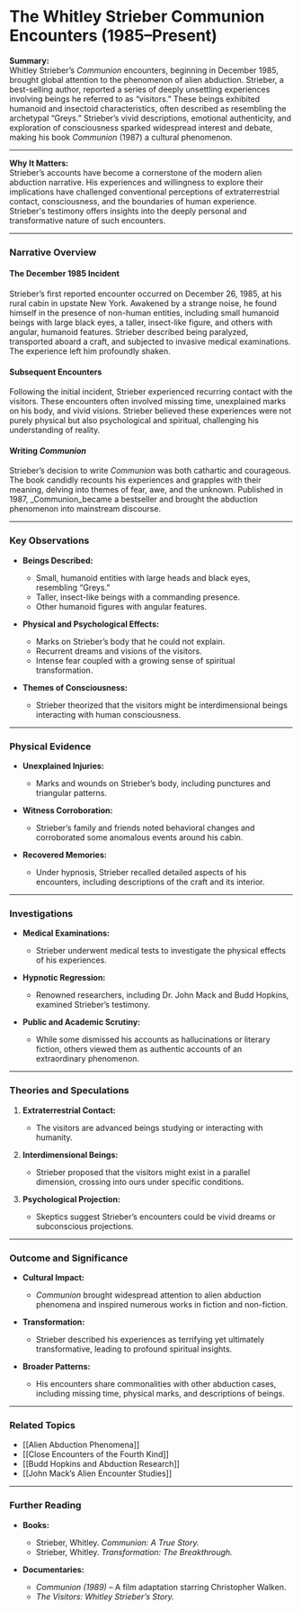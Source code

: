 # The Whitley Strieber Communion Encounters (1985–Present)

**Summary:**  
Whitley Strieber’s _Communion_ encounters, beginning in December 1985, brought global attention to the phenomenon of alien abduction. Strieber, a best-selling author, reported a series of deeply unsettling experiences involving beings he referred to as “visitors.” These beings exhibited humanoid and insectoid characteristics, often described as resembling the archetypal “Greys.” Strieber’s vivid descriptions, emotional authenticity, and exploration of consciousness sparked widespread interest and debate, making his book _Communion_ (1987) a cultural phenomenon.

---

**Why It Matters:**  
Strieber’s accounts have become a cornerstone of the modern alien abduction narrative. His experiences and willingness to explore their implications have challenged conventional perceptions of extraterrestrial contact, consciousness, and the boundaries of human experience. Strieber's testimony offers insights into the deeply personal and transformative nature of such encounters.

---

### **Narrative Overview**

#### **The December 1985 Incident**

Strieber’s first reported encounter occurred on December 26, 1985, at his rural cabin in upstate New York. Awakened by a strange noise, he found himself in the presence of non-human entities, including small humanoid beings with large black eyes, a taller, insect-like figure, and others with angular, humanoid features. Strieber described being paralyzed, transported aboard a craft, and subjected to invasive medical examinations. The experience left him profoundly shaken.

#### **Subsequent Encounters**

Following the initial incident, Strieber experienced recurring contact with the visitors. These encounters often involved missing time, unexplained marks on his body, and vivid visions. Strieber believed these experiences were not purely physical but also psychological and spiritual, challenging his understanding of reality.

#### **Writing _Communion_**

Strieber’s decision to write _Communion_ was both cathartic and courageous. The book candidly recounts his experiences and grapples with their meaning, delving into themes of fear, awe, and the unknown. Published in 1987, _Communion_became a bestseller and brought the abduction phenomenon into mainstream discourse.

---

### **Key Observations**

- **Beings Described:**
    
    - Small, humanoid entities with large heads and black eyes, resembling “Greys.”
    - Taller, insect-like beings with a commanding presence.
    - Other humanoid figures with angular features.
- **Physical and Psychological Effects:**
    
    - Marks on Strieber’s body that he could not explain.
    - Recurrent dreams and visions of the visitors.
    - Intense fear coupled with a growing sense of spiritual transformation.
- **Themes of Consciousness:**
    
    - Strieber theorized that the visitors might be interdimensional beings interacting with human consciousness.

---

### **Physical Evidence**

- **Unexplained Injuries:**
    
    - Marks and wounds on Strieber’s body, including punctures and triangular patterns.
- **Witness Corroboration:**
    
    - Strieber’s family and friends noted behavioral changes and corroborated some anomalous events around his cabin.
- **Recovered Memories:**
    
    - Under hypnosis, Strieber recalled detailed aspects of his encounters, including descriptions of the craft and its interior.

---

### **Investigations**

- **Medical Examinations:**
    
    - Strieber underwent medical tests to investigate the physical effects of his experiences.
- **Hypnotic Regression:**
    
    - Renowned researchers, including Dr. John Mack and Budd Hopkins, examined Strieber’s testimony.
- **Public and Academic Scrutiny:**
    
    - While some dismissed his accounts as hallucinations or literary fiction, others viewed them as authentic accounts of an extraordinary phenomenon.

---

### **Theories and Speculations**

1. **Extraterrestrial Contact:**
    
    - The visitors are advanced beings studying or interacting with humanity.
2. **Interdimensional Beings:**
    
    - Strieber proposed that the visitors might exist in a parallel dimension, crossing into ours under specific conditions.
3. **Psychological Projection:**
    
    - Skeptics suggest Strieber’s encounters could be vivid dreams or subconscious projections.

---

### **Outcome and Significance**

- **Cultural Impact:**
    
    - _Communion_ brought widespread attention to alien abduction phenomena and inspired numerous works in fiction and non-fiction.
- **Transformation:**
    
    - Strieber described his experiences as terrifying yet ultimately transformative, leading to profound spiritual insights.
- **Broader Patterns:**
    
    - His encounters share commonalities with other abduction cases, including missing time, physical marks, and descriptions of beings.

---

### **Related Topics**

- [[Alien Abduction Phenomena]]
- [[Close Encounters of the Fourth Kind]]
- [[Budd Hopkins and Abduction Research]]
- [[John Mack’s Alien Encounter Studies]]

---

### **Further Reading**

- **Books:**
    
    - Strieber, Whitley. _Communion: A True Story._
    - Strieber, Whitley. _Transformation: The Breakthrough._
- **Documentaries:**
    
    - _Communion (1989)_ – A film adaptation starring Christopher Walken.
    - _The Visitors: Whitley Strieber’s Story._

